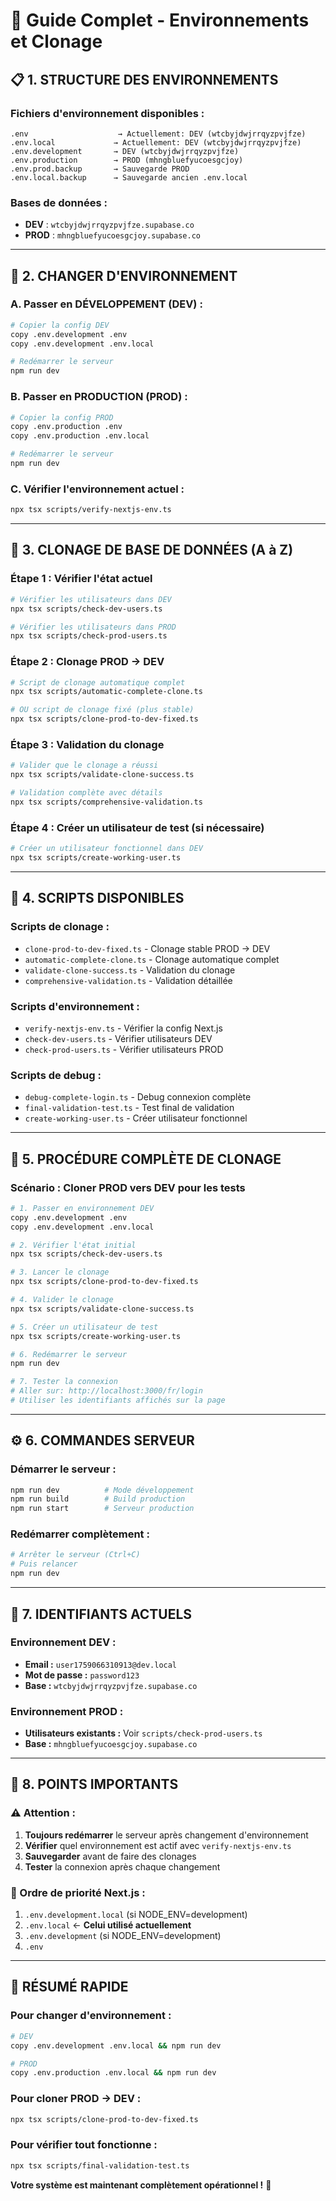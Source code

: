 # 🚀 Guide Complet - Environnements et Clonage

## 📋 1. STRUCTURE DES ENVIRONNEMENTS

### Fichiers d'environnement disponibles :

```
.env                    → Actuellement: DEV (wtcbyjdwjrrqyzpvjfze)
.env.local             → Actuellement: DEV (wtcbyjdwjrrqyzpvjfze)
.env.development       → DEV (wtcbyjdwjrrqyzpvjfze)
.env.production        → PROD (mhngbluefyucoesgcjoy)
.env.prod.backup       → Sauvegarde PROD
.env.local.backup      → Sauvegarde ancien .env.local
```

### Bases de données :

- **DEV** : `wtcbyjdwjrrqyzpvjfze.supabase.co`
- **PROD** : `mhngbluefyucoesgcjoy.supabase.co`

---

## 🔄 2. CHANGER D'ENVIRONNEMENT

### A. Passer en DÉVELOPPEMENT (DEV) :

```bash
# Copier la config DEV
copy .env.development .env
copy .env.development .env.local

# Redémarrer le serveur
npm run dev
```

### B. Passer en PRODUCTION (PROD) :

```bash
# Copier la config PROD
copy .env.production .env
copy .env.production .env.local

# Redémarrer le serveur
npm run dev
```

### C. Vérifier l'environnement actuel :

```bash
npx tsx scripts/verify-nextjs-env.ts
```

---

## 🔄 3. CLONAGE DE BASE DE DONNÉES (A à Z)

### Étape 1 : Vérifier l'état actuel

```bash
# Vérifier les utilisateurs dans DEV
npx tsx scripts/check-dev-users.ts

# Vérifier les utilisateurs dans PROD
npx tsx scripts/check-prod-users.ts
```

### Étape 2 : Clonage PROD → DEV

```bash
# Script de clonage automatique complet
npx tsx scripts/automatic-complete-clone.ts

# OU script de clonage fixé (plus stable)
npx tsx scripts/clone-prod-to-dev-fixed.ts
```

### Étape 3 : Validation du clonage

```bash
# Valider que le clonage a réussi
npx tsx scripts/validate-clone-success.ts

# Validation complète avec détails
npx tsx scripts/comprehensive-validation.ts
```

### Étape 4 : Créer un utilisateur de test (si nécessaire)

```bash
# Créer un utilisateur fonctionnel dans DEV
npx tsx scripts/create-working-user.ts
```

---

## 🎯 4. SCRIPTS DISPONIBLES

### Scripts de clonage :

- `clone-prod-to-dev-fixed.ts` - Clonage stable PROD → DEV
- `automatic-complete-clone.ts` - Clonage automatique complet
- `validate-clone-success.ts` - Validation du clonage
- `comprehensive-validation.ts` - Validation détaillée

### Scripts d'environnement :

- `verify-nextjs-env.ts` - Vérifier la config Next.js
- `check-dev-users.ts` - Vérifier utilisateurs DEV
- `check-prod-users.ts` - Vérifier utilisateurs PROD

### Scripts de debug :

- `debug-complete-login.ts` - Debug connexion complète
- `final-validation-test.ts` - Test final de validation
- `create-working-user.ts` - Créer utilisateur fonctionnel

---

## 🔧 5. PROCÉDURE COMPLÈTE DE CLONAGE

### Scénario : Cloner PROD vers DEV pour les tests

```bash
# 1. Passer en environnement DEV
copy .env.development .env
copy .env.development .env.local

# 2. Vérifier l'état initial
npx tsx scripts/check-dev-users.ts

# 3. Lancer le clonage
npx tsx scripts/clone-prod-to-dev-fixed.ts

# 4. Valider le clonage
npx tsx scripts/validate-clone-success.ts

# 5. Créer un utilisateur de test
npx tsx scripts/create-working-user.ts

# 6. Redémarrer le serveur
npm run dev

# 7. Tester la connexion
# Aller sur: http://localhost:3000/fr/login
# Utiliser les identifiants affichés sur la page
```

---

## ⚙️ 6. COMMANDES SERVEUR

### Démarrer le serveur :

```bash
npm run dev          # Mode développement
npm run build        # Build production
npm run start        # Serveur production
```

### Redémarrer complètement :

```bash
# Arrêter le serveur (Ctrl+C)
# Puis relancer
npm run dev
```

---

## 🎯 7. IDENTIFIANTS ACTUELS

### Environnement DEV :

- **Email :** `user1759066310913@dev.local`
- **Mot de passe :** `password123`
- **Base :** `wtcbyjdwjrrqyzpvjfze.supabase.co`

### Environnement PROD :

- **Utilisateurs existants :** Voir `scripts/check-prod-users.ts`
- **Base :** `mhngbluefyucoesgcjoy.supabase.co`

---

## 🚨 8. POINTS IMPORTANTS

### ⚠️ Attention :

1. **Toujours redémarrer** le serveur après changement d'environnement
2. **Vérifier** quel environnement est actif avec `verify-nextjs-env.ts`
3. **Sauvegarder** avant de faire des clonages
4. **Tester** la connexion après chaque changement

### 🔄 Ordre de priorité Next.js :

1. `.env.development.local` (si NODE_ENV=development)
2. `.env.local` ← **Celui utilisé actuellement**
3. `.env.development` (si NODE_ENV=development)
4. `.env`

---

## 🎉 RÉSUMÉ RAPIDE

### Pour changer d'environnement :

```bash
# DEV
copy .env.development .env.local && npm run dev

# PROD
copy .env.production .env.local && npm run dev
```

### Pour cloner PROD → DEV :

```bash
npx tsx scripts/clone-prod-to-dev-fixed.ts
```

### Pour vérifier tout fonctionne :

```bash
npx tsx scripts/final-validation-test.ts
```

**Votre système est maintenant complètement opérationnel !** 🎉
